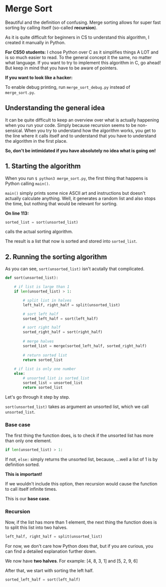 # Merge Sort
Beautiful and the definition of confusing.
Merge sorting allows for super fast sorting by calling itself (so-called **recursion**).

As it is quite difficult for beginners in CS to understand this algorithm,
I created it manually in Python.

**For CS50 students:** I chose Python over C as it simplifies things A LOT and is so much easier to read.
To the general concept it the same, no matter what language. If you want to try to implement this algorithm
in C, go ahead! But keep in mind that you have to be aware of pointers.

**If you want to look like a hacker:**

To enable debug printing, run `merge_sort_debug.py` instead of `merge_sort.py`.

## Understanding the general idea
It can be quite difficult to keep an overview over what is actually happening when you run your code.
Simply because recursion seems to be non-sensical. When you try to understand how the algorithm works, you get
to the line where it calls itself and to understand that you have to understand the algorithm in the first place.

**So, don't be intimidated if you have absolutely no idea what is going on!**

## 1. Starting the algorithm
When you run `$ python3 merge_sort.py`, the first thing that happens is Python calling `main()`.

`main()` simply prints some nice ASCII art and instructions but doesn't actually calculate anything.
Well, it generates a random list and also stops the time, but nothing that would be relevant for sorting.

**On line 113:**
```python
sorted_list = sort(unsorted_list)
```
calls the actual sorting algorithm.

The result is a list that now is sorted and stored into `sorted_list`.

## 2. Running the sorting algorithm
As you can see, `sort(unsorted_list)` isn't acutally that complicated.
```python
def sort(unsorted_list):

    # if list is large than 1
    if len(unsorted_list) > 1:

        # split list in halves
        left_half, right_half = split(unsorted_list)

        # sort left half
        sorted_left_half = sort(left_half)

        # sort right half
        sorted_right_half = sort(right_half)
    
        # merge halves
        sorted_list = merge(sorted_left_half, sorted_right_half)
        
        # return sorted list
        return sorted_list
    
    # if list is only one number
    else:
        # unsorted_list is sorted_list
        sorted_list = unsorted_list
        return sorted_list
```
Let's go through it step by step.

`sort(unsorted_list)` takes as argument an unsorted list, which we call `unsorted_list`.
### Base case
The first thing the function does, is to check if the unsorted list has more than only one element.
```python
if len(unsorted_list) > 1:
```
If not, `else:` simply returns the unsorted list, because, ...well a list of 1 is by definition sorted.

**This is important!**

If we wouldn't include this option, then recursion would cause the function to call itself infinite times.

This is our **base case**.

### Recursion
Now, if the list has more than 1 element, the next thing the function does is to split this list into two halves.
```python
left_half, right_half = split(unsorted_list)
```
For now, we don't care how Python does that, but if you are curious, you can find a detailed explanation further down.

We now have **two halves**. For example: [4, 8, 3, 1] and [5, 2, 9, 6]

After that, we start with sorting the left half.
```python
sorted_left_half = sort(left_half)
```
